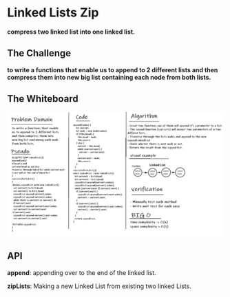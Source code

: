 # Linked Lists Zip

**compress two linked list into one linked list.**

## The Challenge

**to write a functions that enable us to append to 2 different lists and then compress them into new big list containing each node from both lists.**

## The Whiteboard

![whiteboard](ll-zip.PNG)

## API

**append**: appending over to the end of the linked list.

**zipLists**: Making a new Linked List from existing two linked Lists.
